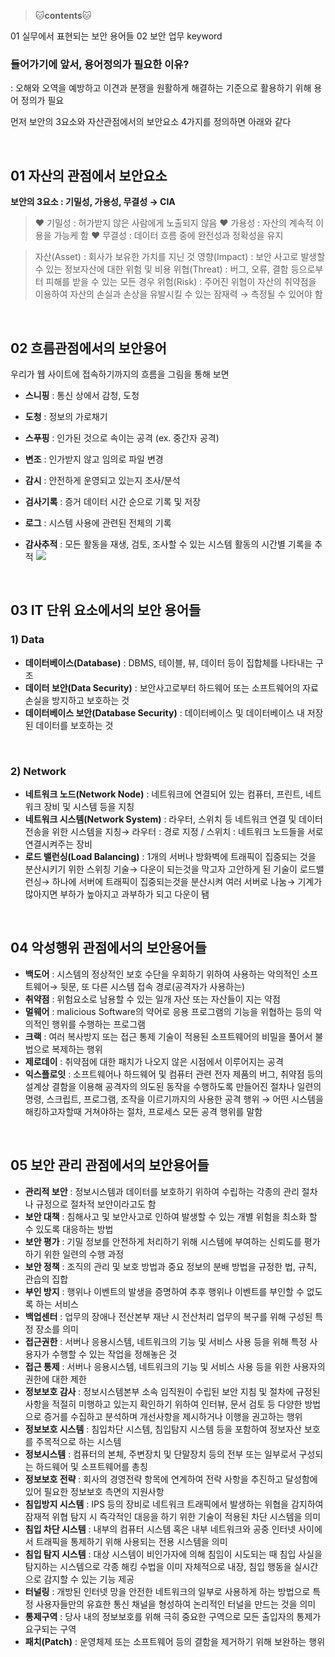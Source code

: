 > 🐱**contents**🐱

01 실무에서 표현되는 보안 용어들
02 보안 업무 keyword


### 들어가기에 앞서, 용어정의가 필요한 이유?

: 오해와 오역을 예방하고 이견과 분쟁을 원활하게 해결하는 기준으로 활용하기 위해 용어 정의가 필요


먼저 보안의 3요소와 자산관점에서의 보안요소 4가지를 정의하면 아래와 같다

<br>

## 01 자산의 관점에서 보안요소

**보안의 3요소 : 기밀성, 가용성, 무결성 → CIA**
> ♥ 기밀성 : 허가받지 않은 사람에게 노출되지 않음
♥ 가용성 : 자산의 계속적 이용을 가능케 함
♥ 무결성 : 데이터 흐름 중에 완전성과 정확성을 유지

> 자산(Asset) : 회사가 보유한 가치를 지닌 것
영향(Impact) : 보안 사고로 발생할수 있는 정보자산에 대한 위험 및 비용
위협(Threat) : 버그, 오류, 결함 등으로부터 피해를 받을 수 있는 모든 경우
위험(Risk) : 주어진 위협이 자산의 취약점을 이용하여 자산의 손실과 손상을 유발시킬 수 있는 잠재력 → 측정될 수 있어야 함

<br>

## 02 흐름관점에서의 보안용어

우리가 웹 사이트에 접속하기까지의 흐름을 그림을 통해 보면

- **스니핑** : 통신 상에서 감청, 도청

- **도청** : 정보의 가로채기

- **스푸핑** : 인가된 것으로 속이는 공격 (ex. 중간자 공격)

- **변조** : 인가받지 않고 임의로 파일 변경



- **감시** : 안전하게 운영되고 있는지 조사/분석

- **검사기록** : 증거 데이터 시간 순으로 기록 및 저장

- **로그** : 시스템 사용에 관련된 전체의 기록

- **감사추적** : 모든 활동을 재생, 검토, 조사할 수 있는 시스템 활동의 시간별 기록을 추적
![](https://velog.velcdn.com/images/hrnn00/post/ad42eb82-6445-44dd-b08e-565f188ce3a9/image.png)






<br>




## 03  IT 단위 요소에서의 보안 용어들

###  1) Data
- **데이터베이스(Database)** : DBMS, 테이블, 뷰, 데이터 등이 집합체를 나타내는 구조
- **데이터 보안(Data Security)** : 보안사고로부터 하드웨어 또는 소프트웨어의 자료 손실을 방지하고 보호하는 것
- **데이터베이스 보안(Database Security)** : 데이터베이스 및 데이터베이스 내 저장된 데이터를 보호하는 것

<br>

###  2) Network
- **네트워크 노드(Network Node)** : 네트워크에 연결되어 있는 컴퓨터, 프린트, 네트워크 장비 및 시스템 등을 지칭
- **네트워크 시스템(Network System)** : 라우터, 스위치 등 네트워크 연결 및 데이터 전송을 위한 시스템을 지칭→ 라우터 : 경로 지정 / 스위치 : 네트워크 노드들을 서로 연결시켜주는 장비
- **로드 밸런싱(Load Balancing)** : 1개의 서버나 방화벽에 트래픽이 집중되는 것을 분산시키기 위한 스위칭 기술→ 다운이 되는것을 막고자 고안하게 된 기술이 로드밸런싱→ 하나에 서버에 트래픽이 집중되는것을 분산시켜 여러 서버로 나눔→ 기계가 많아지면 부하가 높아지고 과부하가 되고 다운이 됌

<br>

## 04 악성행위 관점에서의 보안용어들

- **백도어** : 시스템의 정상적인 보호 수단을 우회하기 위하여 사용하는 악의적인 소프트웨어→ 뒷문, 또 다른 시스템 접속 경로(공격자가 사용하는)
- **취약점** : 위험요소로 남용할 수 있는 일개 자산 또는 자산들이 지는 약점
- **멀웨어** : malicious Software의 약어로 응용 프로그램의 기능을 위협하는 등의 악의적인 행위를 수행하는 프로그램
- **크랙** : 여러 복사방지 또는 접근 통제 기술이 적용된 소프트웨어의 비밀을 풀어서 불법으로 복제하는 행위
- **제로데이** : 취약점에 대한 패치가 나오지 않은 시점에서 이루어지는 공격
- **익스플로잇** : 소프트웨어나 하드웨어 및 컴퓨터 관련 전자 제품의 버그, 취약점 등의 설계상 결함을 이용해 공격자의 의도된 동작을 수행하도록 만들어진 절차나 일련의 명령, 스크립트, 프로그램, 조작을 이르기까지의 사용한 공격 행위 → 어떤 시스템을 해킹하고자할때 거쳐야하는 절차, 프로세스 모든 공격 행위를 말함

<br>

## 05 보안 관리 관점에서의 보안용어들

- **관리적 보안** : 정보시스템과 데이터를 보호하기 위하여 수립하는 각종의 관리 절차나 규정으로 절차적 보안이라고도 함
- **보안 대책** : 침해사고 및 보안사고로 인하여 발생할 수 있는 개별 위험을 최소화 할 수 있도록 대응하는 방법
- **보안 평가** : 기밀 정보를 안전하게 처리하기 위해 시스템에 부여하는 신뢰도를 평가하기 위한 일련의 수행 과정
- **보안 정책** : 조직의 관리 및 보호 방법과 중요 정보의 분배 방법을 규정한 법, 규칙, 관습의 집합
- **부인 방지** : 행위나 이벤트의 발생을 증명하여 추후 행위나 이벤트를 부인할 수 없도록 하는 서비스
- **백업센터** : 업무의 장애나 전산본부 재난 시 전산처리 업무의 복구를 위해 구성된 특정 장소를 의미
- **접근권한** : 서버나 응용시스템, 네트워크의 기능 및 서비스 사용 등을 위해 특정 사용자가 수행할 수 있는 작업을 정해놓은 것
- **접근 통제** : 서버나 응용시스템, 네트워크의 기능 및 서비스 사용 등을 위한 사용자의 권한에 대한 제한
- **정보보호 감사** : 정보시스템본부 소속 임직원이 수립된 보안 지침 및 절차에 규정된 사항을 적절히 미행하고 있는지 확인하기 위하여 인터뷰, 문서 검토 등 다양한 방법으로 증거를 수집하고 분석하며 개선사항을 제시하거나 이행을 권고하는 행위
- **정보보호 시스템** : 침입차단 시스템, 침입탐지 시스템 등을 포함하여 정보자산 보호를 주목적으로 하는 시스템
- **정보시스템** : 컴퓨터의 본체, 주변장치 및 단말장치 등의 전부 또는 일부로서 구성되는 하드웨어 및 소프트웨어를 총칭
- **정보보호 전략** : 회사의 경영전략 항목에 연계하여 전략 사항을 추진하고 달성함에 있어 필요한 정보보호 측면의 지원사항
- **침입방지 시스템** : IPS 등의 장비로 네트워크 트래픽에서 발생하는 위협을 감지하여 잠재적 위협 탐지 시 즉각적인 대응을 하기 위한 기술이 적용된 차단 시스템을 의미
- **침입 차단 시스템** : 내부의 컴퓨터 시스템 혹은 내부 네트워크와 공중 인터넷 사이에서 트래픽을 통제하기 위해 사용되는 전용 시스템을 의미
- **침입 탐지 시스템** : 대상 시스템이 비인가자에 의해 침임이 시도되는 때 침입 사실을 탐지하는 시스템으로 각종 해킹 수법을 이미 자체적으로 내장, 침입 행동을 실시간으로 감지할 수 있는 기능 제공
- **터널링** : 개방된 인터넷 망을 안전한 네트워크의 일부로 사용하게 하는 방법으로 특정 사용자들만의 유효한 통신 채널을 형성하여 논리적인 터널을 만드는 것을 의미
- **통제구역** : 당사 내의 정보보호를 위해 극히 중요한 구역으로 모든 출입자의 통제가 요구되는 구역
- **패치(Patch)** : 운영체제 또는 소프트웨어 등의 결함을 제거하기 위해 보완하는 행위
